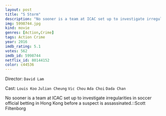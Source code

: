 ```yaml
---
layout: post
title: "S Storm"
description: "No sooner is a team at ICAC set up to investigate irregularities in soccer official betting in Hong Kong before a suspect is assassinated.::Scott Filtenborg.."
img: 5998744.jpg
kind: movie
genres: [Action,Crime]
tags: Action Crime 
year: 2016
imdb_rating: 5.1
votes: 562
imdb_id: 5998744
netflix_id: 80144152
color: c44536
---
```

Director: `David Lam`  

Cast: `Louis Koo` `Julian Cheung` `Vic Chou` `Ada Choi` `Dada Chan` 

No sooner is a team at ICAC set up to investigate irregularities in soccer official betting in Hong Kong before a suspect is assassinated.::Scott Filtenborg
